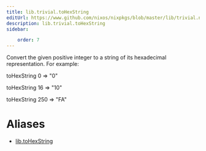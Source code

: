 ```yaml
---
title: lib.trivial.toHexString
editUrl: https://www.github.com/nixos/nixpkgs/blob/master/lib/trivial.nix#L632C17
description: lib.trivial.toHexString
sidebar:

    order: 7
---
```


Convert the given positive integer to a string of its hexadecimal
representation. For example:

toHexString 0 => "0"

toHexString 16 => "10"

toHexString 250 => "FA"


# Aliases

- [lib.toHexString](reference/lib/lib-toHexString)


